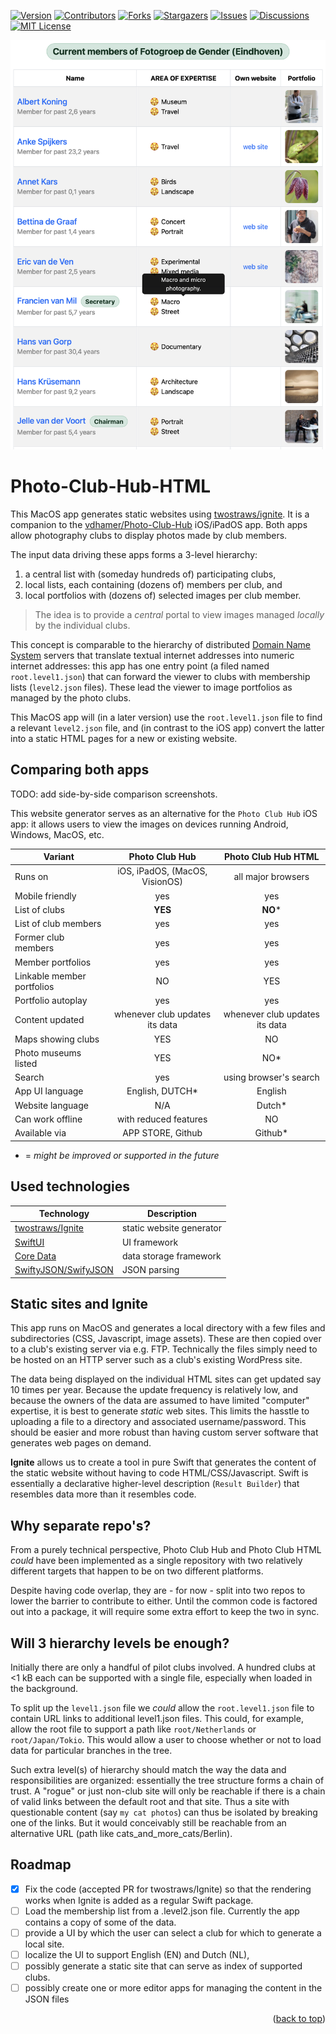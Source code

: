 <div id="top"></div>

[![Version][stable-version]][version-url]
[![Contributors][contributors-shield]][contributors-url]
[![Forks][forks-shield]][forks-url]
[![Stargazers][stars-shield]][stars-url]
[![Issues][issues-shield]][issues-url]
[![Discussions][discussions-shield]][discussions-url]
[![MIT License][license-shield]][license-url]

![Sample output website](images/Screenshot_Ignite.png "Sample output website")

# Photo-Club-Hub-HTML

This MacOS app generates static websites using [twostraws/ignite](https://github.com/twostraws/ignite).
It is a companion to the [vdhamer/Photo-Club-Hub](https://github.com/vdhamer/Photo-Club-Hub) iOS/iPadOS app.
Both apps allow photography clubs to display photos made by club members.

The input data driving these apps forms a 3-level hierarchy: 

1. a central list with (someday hundreds of) participating clubs,
2. local lists, each containing (dozens of) members per club, and
3. local portfolios with (dozens of) selected images per club member.

> The idea is to provide a _central_ portal to view images managed _locally_ by the individual clubs.
 
This concept is comparable to the hierarchy of distributed
[Domain Name System](https://en.wikipedia.org/wiki/Domain_Name_System) servers that translate textual internet addresses
into numeric internet addresses: this app has one entry point (a filed named `root.level1.json`) 
that can forward the viewer to clubs with membership lists (`level2.json` files).
These lead the viewer to image portfolios as managed by the photo clubs.

This MacOS app will (in a later version) use the `root.level1.json` file to find a relevant `level2.json` file,
and (in contrast to the iOS app) convert the latter into a static HTML pages for a new or existing website.

## Comparing both apps

TODO: add side-by-side comparison screenshots.

This website generator serves as an alternative for the `Photo Club Hub` iOS app: 
it allows users to view the images on devices running Android, Windows, MacOS, etc.

| Variant  | Photo Club Hub | Photo Club Hub HTML |
| ----------- | :-----------: | :-------: |
| Runs on | iOS, iPadOS, (MacOS, VisionOS) | all major browsers |
| Mobile friendly | yes | yes |
| List of clubs | __YES__ | __NO__* |
| List of club members | yes | yes |
| Former club members | yes | yes |
| Member portfolios | yes | yes |
| Linkable member portfolios | NO | YES |
| Portfolio autoplay | yes | yes |
| Content updated | whenever club updates its data | whenever club updates its data |
| Maps showing clubs | YES | NO |
| Photo museums listed | YES | NO* |
| Search | yes | using browser's search |
| App UI language | English, DUTCH* | English |
| Website language | N/A | Dutch* |
| Can work offline | with reduced features | NO |
| Available via | APP STORE, Github | Github* |

 * = _might be improved or supported in the future_

## Used technologies

| Technology           | Description                 |
| -------------------- | --------------------------- |
| [twostraws/Ignite](https://github.com/twostraws/ignite.git) | static website generator |
| [SwiftUI](https://developer.apple.com/documentation/coredata) | UI framework |
| [Core Data](https://developer.apple.com/documentation/coredata) | data storage framework |
| [SwiftyJSON/SwifyJSON](https://github.com/SwiftyJSON/SwiftyJSON.git) | JSON parsing |            

## Static sites and Ignite

This app runs on MacOS and generates a local directory with a few files and subdirectories (CSS, Javascript, image assets).
These are then copied over to a club's existing server via e.g. FTP.
Technically the files simply need to be hosted on an HTTP server such as a club's existing WordPress site.

The data being displayed on the individual HTML sites can get updated say 10 times per year.
Because the update frequency is relatively low, and because the owners of the data are assumed to have limited "computer" expertise,
it is best to generate _static_ web sites.
This limits the hasstle to uploading a file to a directory and associated username/password.
This should be easier and more robust than having custom server software that generates web pages on demand.

**Ignite** allows us to create a tool in pure Swift 
that generates the content of the static website without having to code HTML/CSS/Javascript.
Swift is essentially a declarative higher-level description (`Result Builder`) that resembles data more than it resembles code.

## Why separate repo's?

From a purely technical perspective, Photo Club Hub and Photo Club HTML _could_ have been implemented as a single repository with
two relatively different targets that happen to be on two different platforms.

Despite having code overlap, they are - for now - split into two repos to lower the barrier to contribute to either.
Until the common code is factored out into a package, it will require some extra effort to keep the two in sync.

## Will 3 hierarchy levels be enough?

Initially there are only a handful of pilot clubs involved. 
A hundred clubs at <1 kB each can be supported with a single file, especially when loaded in the background.

To split up the `level1.json` file we _could_ allow the `root.level1.json` file to contain URL links to additional level1.json files.
This could, for example, allow the root file to support a path like `root/Netherlands` or `root/Japan/Tokio`.
This would allow a user to choose whether or not to load data for particular branches in the tree.

Such extra level(s) of hierarchy should match the way the data and responsibilities are organized: 
essentially the tree structure forms a chain of trust. 
A "rogue" or just non-club site will only be reachable if there is a chain of valid links between the default root and that site.
Thus a site with questionable content (say `my cat photos`) can thus be isolated by breaking one of the links.
But it would conceivably still be reachable from an alternative URL (path like cats_and_more_cats/Berlin).

## Roadmap

- [x] Fix the code (accepted PR for twostraws/Ignite) so that the rendering works when Ignite is added as a regular Swift package.
- [ ] Load the membership list from a .level2.json file. Currently the app contains a copy of some of the data.
- [ ] provide a UI by which the user can select a club for which to generate a local site.
- [ ] localize the UI to support English (EN) and Dutch (NL),
- [ ] possibly generate a static site that can serve as index of supported clubs.
- [ ] possibly create one or more editor apps for managing the content in the JSON files

<p align="right">(<a href="#top">back to top</a>)</p>

<!-- MARKDOWN LINKS & IMAGES -->
<!-- https://www.markdownguide.org/basic-syntax/#reference-style-links -->
[stable-version]: https://img.shields.io/github/v/release/vdhamer/Photo-Club-Hub-HTML?style=plastic&color=violet
[version-url]: https://github.com/vdhamer/Photo-Club-Hub-HTML/releases

[contributors-shield]: https://img.shields.io/github/contributors/vdhamer/Photo-Club-Hub-HTML?style=plastic
[contributors-url]: https://github.com/vdhamer/Photo-Club-Hub-HTML/graphs/contributors

[forks-shield]: https://img.shields.io/github/forks/vdhamer/Photo-Club-Hub-HTML?style=plastic&color=teal
[forks-url]: https://github.com/vdhamer/Photo-Club-Hub-HTML/network/members

[stars-shield]: https://img.shields.io/github/stars/vdhamer/Photo-Club-Hub-HTML?style=plastic
[stars-url]: https://github.com/vdhamer/Photo-Club-Hub-HTML/stargazers

[issues-shield]: https://img.shields.io/github/issues/vdhamer/Photo-Club-Hub-HTML?style=plastic
[issues-url]: https://github.com/vdhamer/Photo-Club-Hub-HTML/issues

[discussions-shield]: https://img.shields.io/github/discussions/vdhamer/Photo-Club-Hub-HTML?style=plastic&color=orange
[discussions-url]: https://github.com/vdhamer/Photo-Club-Hub-HTML/discussions

[license-shield]: https://img.shields.io/github/license/vdhamer/Photo-Club-Hub?style=plastic 
[license-url]: https://github.com/vdhamer/Photo-Club-Hub-HTML/blob/main/.github/LICENSE.md
